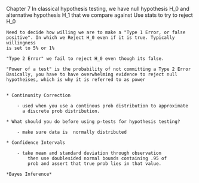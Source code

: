 Chapter 7 
    In classical hypothesis testing, we have null hypothesis H_0 and alternative
    hypothesis H_1 that we compare against
    Use stats to try to reject H_0

    Need to decide how willing we are to make a "Type 1 Error, or false positive". In which we Reject H_0 even if it is true. Typically willingness
    is set to 5% or 1%

    "Type 2 Error" we fail to reject H_0 even though its false.

    "Power of a test" is the probability of not committing a Type 2 Error
    Basically, you have to have overwhelming evidence to reject null hypotheises, which is why it is referred to as power


    * Continunity Correction

        - used when you use a continous prob distribution to approximate
          a discrete prob distribution.
    
    * What should you do before using p-tests for hypothesis testing?

        - make sure data is  normally distributed
    
    * Confidence Intervals

        - take mean and standard deviation through observation
            then use doublesided normal bounds containing .95 of
            prob and assert that true prob lies in that value.
    
    *Bayes Inference*

        